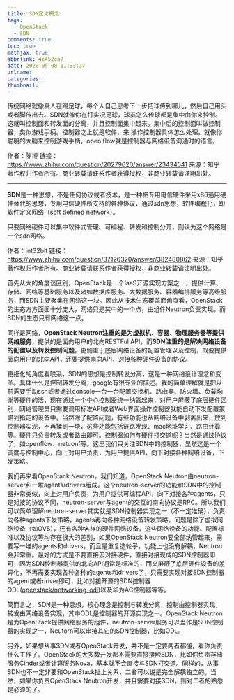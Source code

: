 ```yaml
---
title: SDN定义概念
tags:
  - OpenStack
  - SDN
comments: true
toc: true
mathjax: true
abbrlink: 4e452ca7
date: 2020-05-08 11:33:37
urlname:
categories:
thumbnail:
---
```




传统网络就像真人在踢足球，每个人自己思考下一步把球传到哪儿，然后自己用头或者脚传出去。SDN就像你在打实况足球，球员怎么传球都是集中由你来控制。这就叫控制面和转发面的分离，并且控制面集中起来。集中后的控制面叫做控制器，类似游戏手柄。控制器之上就是软件，来 操作控制器具体怎么处理。就像你聪明的大脑来控制游戏手柄。open flow就是控制器与网络设备沟通时的语言。



作者：陈博
链接：https://www.zhihu.com/question/20279620/answer/23434541
来源：知乎
著作权归作者所有。商业转载请联系作者获得授权，非商业转载请注明出处。

----



**SDN**是一种思想，不是任何协议或者技术，是一种把专用电信硬件采用x86通用硬件替代的思想，专用电信硬件所支持的各种协议，通过sdn思想，软件编程化，即软件定义网络（soft defined network）。

只要网络硬件可以集中软件式管理、可编程、转发和控制分开，则认为这个网络是一个sdn网络。



作者：int32bit
链接：https://www.zhihu.com/question/37126320/answer/382480862
来源：知乎
著作权归作者所有。商业转载请联系作者获得授权，非商业转载请注明出处。



首先从大的角度谈区别，OpenStack是一个IaaS开源实现方案之一，提供计算、存储、网络等基础服务以及诸如数据库服务、大数据服务、容器编排服务等高级服务，而SDN主要聚集在网络这一块。因此从技术生态覆盖面角度看，OpenStack的生态方方面面十分庞大，网络只是其中的一个点，由组件Neutron负责实现。而SDN的生态只有网络这一点。

同样是网络，**OpenStack Neutron注重的是为虚拟机、容器、物理服务器等提供网络服务**，提供的是面向用户的北向RESTFul API，而**SDN注重的是解决网络设备的配置以及转发控制问题**，更侧重于底层网络设备的配置管理以及控制，既要提供面向用户的北向API，还要提供南向API，对接各种硬件设备的协议。

更细化的角度看联系，SDN的思想是控制转发分离，这是一种网络设计理念和变革。具体什么是控制转发分离，google有很专业的描述。我的简单理解就是把以前需要手动ssh或者通过console一台一台配置交换机、路由器、防火墙、负载均衡等硬件的活，现在通过一个中心控制器统一纳管起来，对用户屏蔽了底层硬件区别，网络管理员只需要调用标准API或者Web界面操作控制器就能自动下发配置策略到指定的设备中。当然除了配置问题，有些功能也从网络设备中剥离出来，放到控制器实现，不再揉到一块，这些功能包括链路发现、mac地址学习、路由计算等。硬件只负责转发或者路由即可。控制器如何与硬件打交道呢？当然是通过协议了，如openflow、netconf等。这里我们只关注SDN中的控制器，显然这是一个调度与控制中心，向上对用户负责，为用户提供API，向下对接各种网络设备，下发策略。

我们再来看OpenStack Neutron，我们知道，OpenStack Neutron由neutron-server和一堆agents/drivers组成。这个neutron-server的功能和SDN中的控制器非常类似，向上对用户负责，为用户提供可编程API，向下对接各种agents，只是对接的协议不同，neutron-server与agent的交互的南向协议是RPC。所以我们可以简单理解neutron-server其实就是SDN控制器实现之一（不一定准确），负责向各种agents下发策略，agents再向各种网络设备转发策略。问题是除了虚拟网络设备（如OVS），还有各种各样的硬件网络设备，这些网络设备的功能、配置标准以及协议等均存在很大的差别，如果OpenStack Neutron要全部纳管起来，需要写一堆的agents和drivers，而且是重复造轮子，功能上也没有解耦，Neutron会非常重。最好的方式是不要直接去对接硬件，直接对接现成的SDN控制器即可，因为SDN控制器提供的北向API通常是标准的，而又屏蔽了底层硬件设备的差异化，不再需要实现各种各种的agents和drivers了，只需要实现对接SDN控制器的agent或者driver即可，比如对接开源的SDN控制器ODL([openstack/networking-odl](https://link.zhihu.com/?target=https%3A//github.com/openstack/networking-odl))以及华为AC控制器等等。

简而言之，SDN是一种思想，核心理念是控制与转发分离，控制由控制器实现，转发由网络设备实现，其中ODL是控制器的开源实现之一。OpenStack Neutron是为OpenStack提供网络服务的组件，neutron-server服务可以当作是SDN控制器的实现之一，Neutorn可以串接其它的SDN控制器，比如ODL。

另外，如果想从事SDN或者OpenStack开发，并不是一定要两者都懂，看你负责什么工作了。OpenStack的大多数开发都不需要直接接触SDN，比如你负责存储服务Cinder或者计算服务Nova，基本就不会直接与SDN打交道。同样的，从事SDN也不一定非要和OpenStack扯上关系，二者可以说是完全解耦独立的。当然，如果你负责OpenStack Neutron开发，并且需要对接SDN，则对二者的熟悉是必须的了。